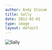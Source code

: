 ```yaml
---
author: Andy Slocum
title: Sally
date: 2012-02-01
type: image
layout: default
---
```

![Sally](http://farm9.staticflickr.com/8498/8435629811_65febf4416.jpg)